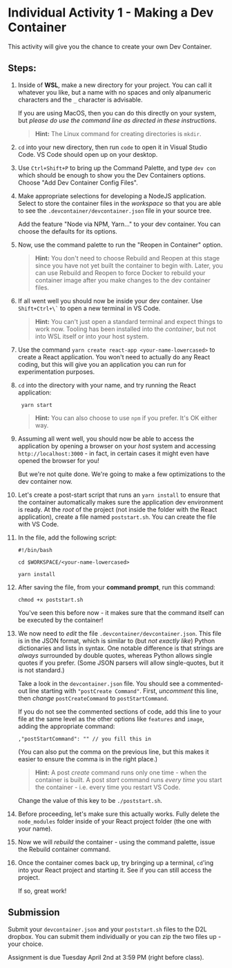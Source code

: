 # Individual Activity 1 - Making a Dev Container

This activity will give you the chance to create your own Dev Container.

## Steps:

1. Inside of **WSL**, make a new directory for your project. You can call it whatever you like, but a name with no spaces and only alpanumeric characters and the `_` character is advisable.

    If you are using MacOS, then you can do this directly on your system, but *please do use the command line as directed in these instructions*.

    > **Hint:** The Linux command for creating directories is `mkdir`.

2. `cd` into your new directory, then run `code` to open it in Visual Studio Code. VS Code should open up on your desktop.

3. Use `Ctrl+Shift+P` to bring up the Command Palette, and type `dev con` which should be enough to show you the Dev Containers options. Choose "Add Dev Container Config Files".

4. Make appropriate selections for developing a NodeJS application. Select to store the container files in the *workspace* so that you are able to see the `.devcontainer/devcontainer.json` file in your source tree.

    Add the feature "Node via NPM, Yarn..." to your dev container. You can choose the defaults for its options.

5. Now, use the command palette to run the "Reopen in Container" option. 
   
    > **Hint:** You don't need to choose Rebuild and Reopen at this stage since you have not yet built the container to begin with. Later, you can use Rebuild and Reopen to force Docker to rebuild your container image after you make changes to the dev container files.

6. If all went well you should now be inside your dev container. Use `` Shift+Ctrl+\` `` to open a new terminal in VS Code.

    > **Hint:** You can't just open a standard terminal and expect things to work now. Tooling has been installed into the *container*, but not into WSL itself or into your host system. 

7. Use the command `yarn create react-app <your-name-lowercased>` to create a React application. You won't need to actually do any React coding, but this will give you an application you can run for experimentation purposes.

8. `cd` into the directory with your name, and try running the React application:

        yarn start

    > **Hint:** You  can also choose to use `npm` if you prefer. It's OK either way.

9. Assuming all went well, you should now be able to access the application by opening a browser on your *host* system and accessing `http://localhost:3000` - in fact, in certain cases it might even have opened the browser for you!

    But we're not quite done. We're going to make a few optimizations to the dev container now.

10. Let's create a post-start script that runs an `yarn install` to ensure that the container automatically makes sure the application dev environment is ready. At the *root* of the project (not inside the folder with the React application), create a file named `poststart.sh`. You can create the file with VS Code.

11. In the file, add the following script:

        #!/bin/bash
        
        cd $WORKSPACE/<your-name-lowercased>
        
        yarn install

12. After saving the file, from your **command prompt**, run this command:

        chmod +x poststart.sh

    You've seen this before now - it makes sure that the command itself can be executed by the container!

13. We now need to *edit* the file `.devcontainer/devcontainer.json`. This file is in the JSON format, which is similar to (but *not exactly like*) Python dictionaries and lists in syntax. One notable difference is that strings are *always* surrounded by double quotes, whereas Python allows single quotes if you prefer. (Some JSON parsers will allow single-quotes, but it is not standard.)

    Take a look in the `devcontainer.json` file. You should see a commented-out line starting with `"postCreate Command"`. First, *uncomment* this line, then *change* `postCreateCommand` to `postStartCommand`.

    If you do not see the commented sections of code, add this line to your file at the same level as the other options like `features` and `image`, adding the appropriate command:

        ,"postStartCommand": "" // you fill this in

    (You can also put the comma on the previous line, but this makes it easier to ensure the comma is in the right place.)

    > **Hint:** A post *create* command runs only one time - when the container is built. A post *start* command runs *every time* you start the container - i.e. every time you restart VS Code.

    Change the value of this key to be `./poststart.sh`.

14. Before proceeding, let's make sure this actually works. Fully delete the `node_modules` folder inside of your React project folder (the one with your name).

15. Now we will *rebuild* the container - using the command palette, issue the Rebuild container command. 

16. Once the container comes back up, try bringing up a terminal, `cd`'ing into your React project and starting it. See if you can still access the project.

    If so, great work!

## Submission

Submit your `devcontainer.json` and your `poststart.sh` files to the D2L dropbox. You can submit them individually or you can zip the two files up - your choice.

Assignment is due Tuesday April 2nd at 3:59 PM (right before class).

